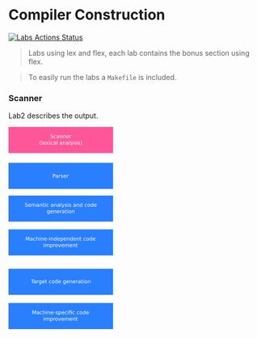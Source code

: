 # Compiler Construction

[![Labs Actions Status](https://github.com/H4TIEL/CC_Projects/workflows/C-CI/badge.svg)](https://github.com/H4TIEL/CC_Projects/actions)


>Labs using lex and flex, each lab contains the bonus section using flex.

>To easily run the labs a `Makefile` is included.

### Scanner 

Lab2 describes the output.

![compiler](https://github.com/H4TIEL/CC_Projects/blob/main/Lab2/assets/compiler.png)
